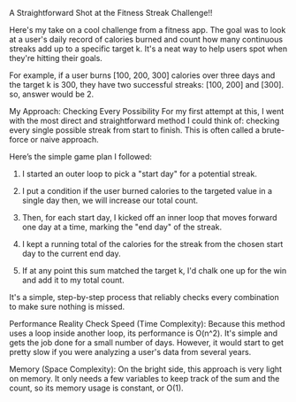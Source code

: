 A Straightforward Shot at the Fitness Streak Challenge!!

Here's my take on a cool challenge from a fitness app. The goal was to look at a user's daily record of calories burned and count how many continuous streaks add up to a specific target k. It's a neat way to help users spot when they're hitting their goals.

For example, if a user burns [100, 200, 300] calories over three days and the target k is 300, they have two successful streaks: [100, 200] and [300]. so, answer would be 2.

My Approach: Checking Every Possibility
For my first attempt at this, I went with the most direct and straightforward method I could think of: checking every single possible streak from start to finish. This is often called a brute-force or naive approach.

Here’s the simple game plan I followed:

1) I started an outer loop to pick a "start day" for a potential streak.

2) I put a condition if the user burned calories to the targeted value in a single day then, we will increase our total count. 

3) Then, for each start day, I kicked off an inner loop that moves forward one day at a time, marking the "end day" of the streak.

4) I kept a running total of the calories for the streak from the chosen start day to the current end day.

5) If at any point this sum matched the target k, I'd chalk one up for the win and add it to my total count.

It's a simple, step-by-step process that reliably checks every combination to make sure nothing is missed.

Performance Reality Check
Speed (Time Complexity): Because this method uses a loop inside another loop, its performance is O(n^2). It's simple and gets the job done for a small number of days. However, it would start to get pretty slow if you were analyzing a user's data from several years.

Memory (Space Complexity): On the bright side, this approach is very light on memory. It only needs a few variables to keep track of the sum and the count, so its memory usage is constant, or O(1).